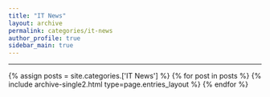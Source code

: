 ```yaml
---
title: "IT News"
layout: archive
permalink: categories/it-news
author_profile: true
sidebar_main: true
---
```


<!-- 공백이 포함되어 있는 카테고리 이름의 경우 site.categories.['a b c'] 이런식으로! -->

***

{% assign posts = site.categories.['IT News'] %}
{% for post in posts %} {% include archive-single2.html type=page.entries_layout %} {% endfor %}